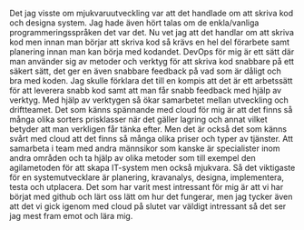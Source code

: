 Det jag visste om mjukvaruutveckling var att det handlade om att skriva kod och designa system. Jag hade även hört talas om de enkla/vanliga programmeringsspråken det var det. Nu vet jag att det handlar om att skriva kod men innan man börjar att skriva kod så krävs en hel del förarbete samt planering innan man kan börja med kodandet. DevOps för mig är ett sätt där man använder sig av metoder och verktyg för att skriva kod snabbare på ett säkert sätt, det ger en även snabbare feedback på vad som är dåligt och bra med koden. Jag skulle förklara det till en kompis att det är ett arbetssätt för att leverera snabb kod samt att man får snabb feedback med hjälp av verktyg. Med hjälp av verktygen så ökar samarbetet mellan utveckling och driftteamet. Det som känns spännande med cloud för mig är att det finns så många olika sorters prisklasser när det gäller lagring och annat vilket betyder att man verkligen får tänka efter. Men det är också det som känns svårt med cloud att det finns så många olika priser och typer av tjänster. Att samarbeta i team med andra männsikor som kanske är specialister inom andra områden och ta hjälp av olika metoder som till exempel den agilametoden för att skapa IT-system men också mjukvara. Så det viktigaste för en systemutvecklare är planering, kravanalys, designa, implementera, testa och utplacera. Det som har varit mest intressant för mig är att vi har börjat med github och lärt oss lätt om hur det fungerar, men jag tycker även att det vi gick igenom med cloud på slutet var väldigt intressant så det ser jag mest fram emot och lära mig.
